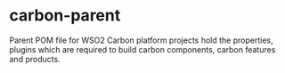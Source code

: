 carbon-parent
=============

Parent POM file for WSO2 Carbon platform projects hold the properties, plugins which are required to build carbon components, carbon features and products.

